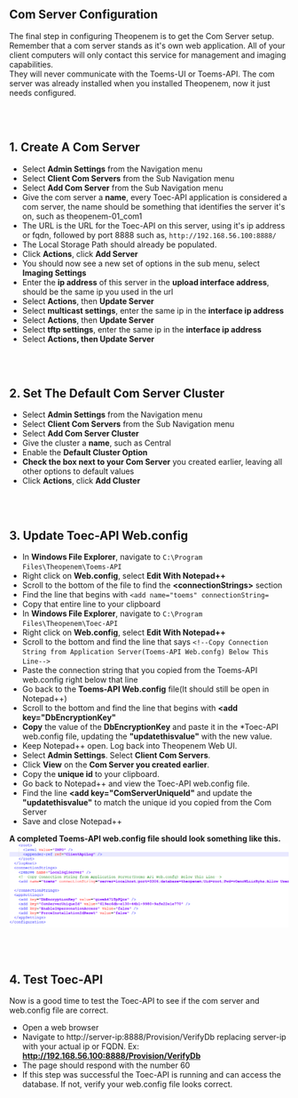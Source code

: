 ## Com Server Configuration
The final step in configuring Theopenem is to get the Com Server setup.  Remember that a com server stands as it's own web application.  All of your client computers will only contact this service for management and imaging capabilities.  
They will never communicate with the Toems-UI or Toems-API.  The com server was already installed when you installed Theopenem, now it just needs configured.

<br />
<br />

## 1. Create A Com Server

* Select **Admin Settings** from the Navigation menu
* Select **Client Com Servers** from the Sub Navigation menu
* Select **Add Com Server** from the Sub Navigation menu
* Give the com server a **name**, every Toec-API application is considered a com server, the name should be something that identifies the server it's on, such as theopenem-01_com1
* The URL is the URL for the Toec-API on this server, using it's ip address or fqdn, followed by port 8888 such as, ```http://192.168.56.100:8888/```
* The Local Storage Path should already be populated.
* Click **Actions**, click **Add Server**
* You should now see a new set of options in the sub menu, select **Imaging Settings**
* Enter the **ip address** of this server in the **upload interface address**, should be the same ip you used in the url
* Select **Actions**, then **Update Server**
* Select **multicast settings**, enter the same ip in the **interface ip address**
* Select **Actions**, then **Update Server**
* Select **tftp settings**, enter the same ip in the **interface ip address**
* Select **Actions, then Update Server**

<br/>
<br/>

## 2. Set The Default Com Server Cluster

* Select **Admin Settings** from the Navigation menu
* Select **Client Com Servers** from the Sub Navigation menu
* Select **Add Com Server Cluster**
* Give the cluster a **name**, such as Central
* Enable the **Default Cluster Option**
* **Check the box next to your Com Server** you created earlier, leaving all other options to default values
* Click **Actions**, click **Add Cluster**

<br />
<br />

## 3. Update Toec-API Web.config
* In **Windows File Explorer**, navigate to ```C:\Program Files\Theopenem\Toems-API```
* Right click on **Web.config**, select **Edit With Notepad++**
* Scroll to the bottom of the file to find the **<connectionStrings\>** section
* Find the line that begins with ```<add name="toems" connectionString=```
* Copy that entire line to your clipboard
* In **Windows File Explorer**, navigate to ```C:\Program Files\Theopenem\Toec-API```
* Right click on **Web.config**, select **Edit With Notepad++**
* Scroll to the bottom and find the line that says ```<!--Copy Connection String from Application Server(Toems-API Web.confg) Below This Line-->```
* Paste the connection string that you copied from the Toems-API web.config right below that line
* Go back to the **Toems-API Web.config** file(It should still be open in Notepad++) 
* Scroll to the bottom and find the line that begins with  **<add key="DbEncryptionKey"**
* **Copy** the value of the **DbEncryptionKey** and paste it in the *Toec-API web.config file, updating the **"updatethisvalue"** with the new value.
* Keep Notepad++ open.  Log back into Theopenem Web UI.  
* Select **Admin Settings**.  Select **Client Com Servers**.
* Click **View** on the **Com Server you created earlier**.
* Copy the **unique id** to your clipboard.
* Go back to Notepad++ and view the Toec-API web.config file.
* Find the line  **<add key="ComServerUniqueId"** and update the **"updatethisvalue"** to match the unique id you copied from the Com Server
* Save and close Notepad++

**A completed Toems-API web.config file should look something like this.**
![](/images/toec-api_config.png)

<br />
<br />

## 4. Test Toec-API
Now is a good time to test the Toec-API to see if the com server and web.config file are correct.

* Open a web browser
* Navigate to http://server-ip:8888/Provision/VerifyDb replacing server-ip with your actual ip or FQDN.  Ex: **http://192.168.56.100:8888/Provision/VerifyDb**
* The page should respond with the number 60
* If this step was successful the Toec-API is running and can access the database.  If not, verify your web.config file looks correct.


















